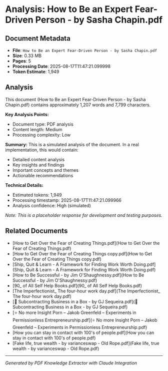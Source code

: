 # Analysis: How to Be an Expert Fear-Driven Person - by Sasha Chapin.pdf

## Document Metadata
- **File**: `How to Be an Expert Fear-Driven Person - by Sasha Chapin.pdf`
- **Size**: 0.33 MB
- **Pages**: 5
- **Processing Date**: 2025-08-17T11:47:21.099998
- **Token Estimate**: 1,949

## Analysis

This document (How to Be an Expert Fear-Driven Person - by Sasha Chapin.pdf) contains approximately 1,207 words and 7,799 characters.

**Key Analysis Points:**
- Document type: PDF analysis
- Content length: Medium
- Processing complexity: Low

**Summary:**
This is a simulated analysis of the document. In a real implementation, this would contain:
- Detailed content analysis
- Key insights and findings
- Important concepts and themes
- Actionable recommendations

**Technical Details:**
- Estimated tokens: 1,949
- Processing timestamp: 2025-08-17T11:47:21.099966
- Analysis confidence: High (simulated)

*Note: This is a placeholder response for development and testing purposes.*

## Related Documents

- [How to Get Over the Fear of Creating Things.pdf](How to Get Over the Fear of Creating Things.pdf)
- [How to Get Over the Fear of Creating Things copy.pdf](How to Get Over the Fear of Creating Things copy.pdf)
- [Ship, Quit & Learn - A Framework for Finding Work Worth Doing.pdf](Ship, Quit & Learn - A Framework for Finding Work Worth Doing.pdf)
- [How to Be Successful - by Jim O'Shaughnessy.pdf](How to Be Successful - by Jim O'Shaughnessy.pdf)
- [90_ of All Self Help Books.pdf](90_ of All Self Help Books.pdf)
- [The Imperfectionist_ The four-hour work day.pdf](The Imperfectionist_ The four-hour work day.pdf)
- [💼 Subcontracting Business in a Box - by GJ Sequeira.pdf](💼 Subcontracting Business in a Box - by GJ Sequeira.pdf)
- [⭐️ No more Insight Porn – Jakob Greenfeld – Experiments in Permissionless Entrepreneurship.pdf](⭐️ No more Insight Porn – Jakob Greenfeld – Experiments in Permissionless Entrepreneurship.pdf)
- [How you can stay in contact with 100's of people.pdf](How you can stay in contact with 100's of people.pdf)
- [Fake life, true wealth - by varianceswap - Old Rope.pdf](Fake life, true wealth - by varianceswap - Old Rope.pdf)

---
*Generated by PDF Knowledge Extractor with Claude Integration*